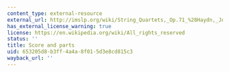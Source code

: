 ```yaml
---
content_type: external-resource
external_url: http://imslp.org/wiki/String_Quartets,_Op.71_%28Haydn,_Joseph%29
has_external_license_warning: true
license: https://en.wikipedia.org/wiki/All_rights_reserved
status: ''
title: Score and parts
uid: 653205d8-b3ff-4a4a-8f01-5d3e8cd815c3
wayback_url: ''
---
```

